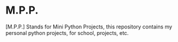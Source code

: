 # M.P.P.
[M.P.P.] Stands for Mini Python Projects, this repository contains my personal python projects, for school, projects, etc.
